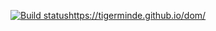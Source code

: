 [![Build status](https://ci.appveyor.com/api/projects/status/h6tyj87pkqkmdlu4?svg=true)](https://ci.appveyor.com/project/Tigerminde/dom-a2y0a)https://tigerminde.github.io/dom/
